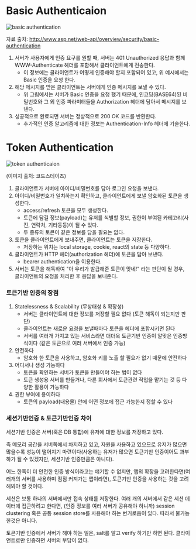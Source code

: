 # Basic Authenticaion

![basic authentication](https://blog.kakaocdn.net/dn/bkH6Op/btq9nCiECmk/pwa7GOsvGv4XgyMIqUlkm0/img.png)

자료 출처: http://www.asp.net/web-api/overview/security/basic-authentication

1. 서버가 사용자에게 인증 요구를 원할 때, 서버는 401 Unauthorized 응답과 함께 WWW-Authenticate 헤더를 포함해서 클라이언트에게 전송한다.
   - 이 정보에는 클라이언트가 어떻게 인증해야 할지 포함되어 있고, 위 예시에서는 Basic 인증을 요청 한다.
2. 해당 메시지를 받은 클라이언트는 서버에게 인증 메시지를 보낼 수 있다.
   - 위 그림에서는 서버가 Basic 인증을 요청 했기 때문에, 인코딩(BASE64)된 비밀번호와 그 외 인증 파라미터들을 Authorization 헤더에 담아서 메시지를 보낸다.
3. 성공적으로 완료되면 서버는 정상적으로 200 OK 코드를 반환한다.
   - 추가적인 인증 알고리즘에 대한 정보는 Authentication-Info 헤더에 기술한다.



# Token Authentication

![token authenticaion](https://velog.velcdn.com/images%2Fdevjade%2Fpost%2Fb9ce9de4-e966-4fcd-8e57-39d808aa3e1a%2Fimage.png)

(이미지 출처: 코드스테이츠)

1. 클라이언트가 서버에 아이디/비밀번호를 담아 로그인 요청을 보낸다.
2. 아이디/비밀번호가 일치하는지 확인하고, 클라이언트에게 보낼 암호화된 토큰을 생성한다.
   - access/refresh 토큰을 모두 생성한다.
   - 토큰에 담길 정보(payload)는 유저를 식별할 정보, 권한이 부여된 카테고리(사진, 연락처, 기타등등)이 될 수 있다.
   - 두 종류의 토큰이 같은 정보를 담을 필요는 없다.
3. 토큰을 클라이언트에게 보내주면, 클라이언트는 토큰을 저장한다.
   - 저장하는 위치는 local storage, cookie, react의 state 등 다양하다.
4. 클라이언트가 HTTP 헤더(authorization 헤더)에 토큰을 담아 보낸다.
   - bearer authentication을 이용한다.
5. 서버는 토큰을 해독하여 "아 우리가 발급해준 토큰이 맞네!" 라는 판단이 될 경우, 클라이언트의 요청을 처리한 후 응답을 보내준다.

### 토큰기반 인증의 장점

1. Statelessness & Scalability (무상태성 & 확장성)
   - 서버는 클라이언트에 대한 정보를 저장할 필요 없다 (토큰 해독이 되는지만 판단)
   - 클라이언트는 새로운 요청을 보낼때마다 토큰을 헤더에 포함시키면 된다
   - 서버를 여러개 가지고 있는 서비스라면 더더욱 토큰기반 인증이 알맞은 인증방식이다 (같은 토큰으로 여러 서버에서 인증 가능)
2. 안전하다
   - 암호화 한 토큰을 사용하고, 암호화 키를 노출 할 필요가 없기 때문에 안전하다
3. 어디서나 생성 가능하다
   - 토큰을 확인하는 서버가 토큰을 만들어야 하는 법이 없다
   - 토큰 생성용 서버를 만들거나, 다른 회사에서 토큰관련 작업을 맡기는 것 등 다양한 활용이 가능하다
4. 권한 부여에 용이하다
   - 토큰의 payload(내용물) 안에 어떤 정보에 접근 가능한지 정할 수 있다

### 세션기반인증 & 토큰기반인증 차이

세션기반 인증은 서버(혹은 DB 통합)에 유저에 대한 정보를 저장하고 있다. 

즉 메모리 공간을 서버쪽에서 차지하고 있고, 자원을 사용하고 있으므로 유저가 많으면 많을수록 성능이 떨어지기 마련이다(사용하는 유저가 많으면 토큰기반 인증이어도 과부하가 될 수 있겠지만, 세션기반 인증만큼은 아니다). 

어느 한쪽이 더 안전한 인증 방식이라고는 얘기할 수 없지만, 앱의 확장을 고려한다면(여러개의 서버를 사용하며 점점 커져가는 앱이라면), 토큰기반 인증을 사용하는 것을 고려해봐야 할 것이다.

세션은 보통 하나의 서버에서만 접속 상태를 저장한다. 여러 개의 서버에서 같은 세션 데이터에 접근하려고 한다면, (인증 정보를 여러 서버가 공유해야 하니까) session clustering 혹은 공통 session store를 사용해야 하는 번거로움이 있다. 따라서 불가능한것은 아니다.

토큰기반 인증에서 서버가 해야 하는 일은, salt를 알고 verify 하기만 하면 된다. 클라이언트로만 인증하면 서버의 부담이 없다.